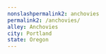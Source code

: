 ```yaml
---
﻿nonslashpermalink2: anchovies
permalink2: /anchovies/
alley: Anchovies
city: Portland
state: Oregon
---
```

